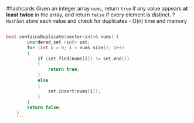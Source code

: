 #flashcards 
Given an integer array `nums`, return `true` if any value appears **at least twice** in the array, and return `false` if every element is distinct.
?
`HashSet` store each value and check for duplicates - O(n) time and memory
```c++

bool containsDuplicate(vector<int>& nums) {
        unordered_set <int> set;
        for (int i = 0; i < nums.size(); i++)
        {
            if (set.find(nums[i]) != set.end())
            {
                return true;
            }
            else
            {
                set.insert(nums[i]);
            }
        }
        return false;
    }
    ```
